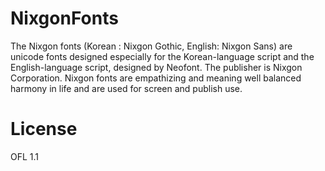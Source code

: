NixgonFonts
===========
The Nixgon fonts (Korean : Nixgon Gothic, English: Nixgon Sans) are unicode fonts designed especially for the Korean-language script and the English-language script, designed by Neofont. The publisher is Nixgon Corporation. Nixgon fonts are empathizing and meaning well balanced harmony in life and are used for screen and publish use.

License
===========
OFL 1.1

